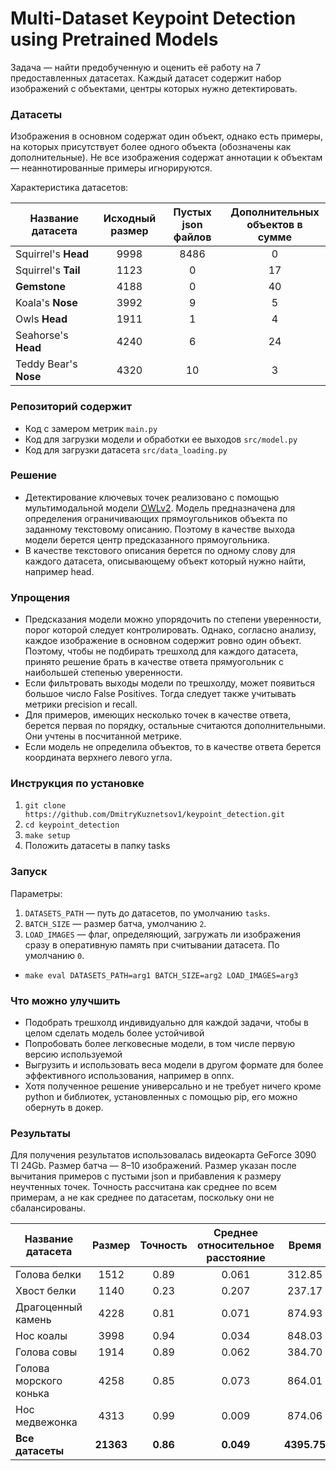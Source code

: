 # Multi-Dataset Keypoint Detection using Pretrained Models


Задача — найти предобученную и оценить её работу на 7 предоставленных датасетах. 
Каждый датасет содержит набор изображений с объектами, центры которых нужно детектировать.

### Датасеты
Изображения в основном содержат один объект, однако есть примеры, на которых
присутствует более одного объекта (обозначены как дополнительные). Не все изображения содержат аннотации к объектам — неаннотированные примеры игнорируются.

Характеристика датасетов:

| Название <br/>датасета |  Исходный<br/>размер   | Пустых <br/>json файлов | Дополнительных <br/>объектов в сумме | 
|------------------------|:----------------------:|:-----------------------:|:------------------------------------:|
| Squirrel's **Head**    |          9998          |          8486           |                  0                   |
| Squirrel's **Tail**    |          1123          |            0            |                  17                  |
| **Gemstone**           |          4188          |            0            |                  40                  |
| Koala's **Nose**       |          3992          |            9            |                  5                   |
| Owls **Head**          |          1911          |            1            |                  4                   |
| Seahorse's **Head**    |          4240          |            6            |                  24                  |
| Teddy Bear's **Nose**  |          4320          |           10            |                  3                   |

### Репозиторий содержит
- Код с замером метрик `main.py`
- Код для загрузки модели и обработки ее выходов `src/model.py`
- Код для загрузки датасета `src/data_loading.py`

### Решение

- Детектирование ключевых точек реализовано с помощью мультимодальной модели
[OWLv2](https://huggingface.co/docs/transformers/main/model_doc/owlv2).
Модель предназначена для определения ограничивающих прямоугольников объекта по
заданному текстовому описанию. Поэтому в качестве выхода модели берется центр предсказанного 
прямоугольника.
- В качестве текстового описания берется по одному слову для каждого датасета,
описывающему объект который нужно найти, например head.

### Упрощения
- Предсказания модели можно упорядочить по степени уверенности, порог которой следует контролировать.
Однако, согласно анализу, каждое изображение в основном содержит ровно один объект. Поэтому, чтобы не подбирать трешхолд для каждого датасета,
принято решение брать в качестве ответа прямуогольник с наибольшей степенью уверенности. 
- Если фильтровать выходы модели по трешхолду, может появиться большое число False Positives. Тогда
следует также учитывать метрики precision и recall.
- Для примеров, имеющих несколько точек в качестве ответа, берется первая по порядку, остальные считаются
дополнительными. Они учтены в посчитанной метрике.
- Если модель не определила объектов, то в качестве ответа берется координата верхнего левого угла.

### Инструкция по установке
1. ``` git clone https://github.com/DmitryKuznetsov1/keypoint_detection.git ```
2. ```cd keypoint_detection```
2. ```make setup```
3. Положить датасеты в папку tasks

### Запуск
Параметры:
1. ```DATASETS_PATH``` — путь до датасетов, по умолчанию ```tasks```.
2. ```BATCH_SIZE``` — размер батча, умолчанию ```2```.
3. ```LOAD_IMAGES``` — флаг, определяющий, загружать ли изображения сразу
в оперативную память при считывании датасета. По умолчанию ```0```.

* ```make eval DATASETS_PATH=arg1 BATCH_SIZE=arg2 LOAD_IMAGES=arg3```

### Что можно улучшить
- Подобрать трешхолд индивидуально для каждой задачи, чтобы в целом сделать модель более устойчивой
- Попробовать более легковесные модели, в том числе первую версию используемой
- Выгрузить и использовать веса модели в другом формате для более эффективного использования,
например в onnx.
- Хотя полученное решение универсально и не требует ничего кроме python и библиотек, установленных
с помощью pip, его можно обернуть в докер. 

### Результаты

Для получения результатов использовалась видеокарта GeForce 3090 TI 24Gb. Размер батча — 8–10 изображений.
Размер указан после вычитания примеров
с пустыми json и прибавления к размеру неучтенных точек.
Точность рассчитана как среднее по всем примерам, а не как среднее по датасетам, поскольку они не сбалансированы.

| Название датасета       |  Размер   |  Точность   |  Среднее относительное расстояние   |    Время     |
|-------------------------|:---------:|:-----------:|:-----------------------------------:|:------------:|
| Голова белки            |   1512    |    0.89     |                0.061                |    312.85    |
| Хвост белки             |   1140    |    0.23     |                0.207                |    237.17    |
| Драгоценный камень      |   4228    |    0.81     |                0.071                |    874.93    |
| Нос коалы               |   3998    |    0.94     |                0.034                |    848.03    |
| Голова совы             |   1914    |    0.89     |                0.062                |    384.70    |
| Голова морского конька  |   4258    |    0.85     |                0.073                |    864.01    |
| Нос медвежонка          |   4313    |    0.99     |                0.009                |    874.06    |
| **Все датасеты**        | **21363** |  **0.86**   |              **0.049**              | **4395.75**  |
